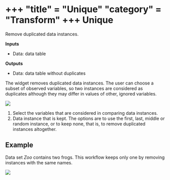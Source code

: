 +++
"title" = "Unique"
"category" = "Transform"
+++
Unique
======

Remove duplicated data instances.

**Inputs**

- Data: data table

**Outputs**

- Data: data table without duplicates

The widget removes duplicated data instances. The user can choose a subset of observed variables, so two instances are considered as duplicates although they may differ in values of other, ignored variables.

![](../images/Unique-stamped.png)

1. Select the variables that are considered in comparing data instances.
2. Data instance that is kept. The options are to use the first, last, middle or random instance, or to keep none, that is, to remove duplicated instances altogether.

Example
-------

Data set *Zoo* contains two frogs. This workflow keeps only one by removing instances with the same names.

![](../images/Unique-Example.png)